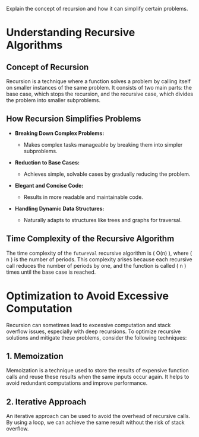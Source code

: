 Explain the concept of recursion and how it can simplify certain problems.
# Understanding Recursive Algorithms

## Concept of Recursion

Recursion is a technique where a function solves a problem by calling itself on smaller instances of the same problem. It consists of two main parts: the base case, which stops the recursion, and the recursive case, which divides the problem into smaller subproblems.

## How Recursion Simplifies Problems

- **Breaking Down Complex Problems:**
  - Makes complex tasks manageable by breaking them into simpler subproblems.

- **Reduction to Base Cases:**
  - Achieves simple, solvable cases by gradually reducing the problem.

- **Elegant and Concise Code:**
  - Results in more readable and maintainable code.

- **Handling Dynamic Data Structures:**
  - Naturally adapts to structures like trees and graphs for traversal.

## Time Complexity of the Recursive Algorithm

The time complexity of the `futureVal` recursive algorithm is \( O(n) \), where \( n \) is the number of periods. This complexity arises because each recursive call reduces the number of periods by one, and the function is called \( n \) times until the base case is reached.

# Optimization to Avoid Excessive Computation

Recursion can sometimes lead to excessive computation and stack overflow issues, especially with deep recursions. To optimize recursive solutions and mitigate these problems, consider the following techniques:

## 1. Memoization

Memoization is a technique used to store the results of expensive function calls and reuse these results when the same inputs occur again. It helps to avoid redundant computations and improve performance.

## 2. Iterative Approach
An iterative approach can be used to avoid the overhead of recursive calls. By using a loop, we can achieve the same result without the risk of stack overflow.

